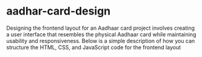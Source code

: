 # aadhar-card-design
 Designing the frontend layout for an Aadhaar card project involves creating a user interface that resembles the physical Aadhaar card while maintaining usability and responsiveness. Below is a simple description of how you can structure the HTML, CSS, and JavaScript code for the frontend layout
